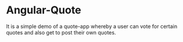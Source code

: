 # Angular-Quote
It is a simple demo of a quote-app whereby a user can vote for certain quotes and also get to post their own quotes.
